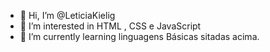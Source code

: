 - 👋 Hi, I’m @LeticiaKielig
- 👀 I’m interested in  HTML , CSS e  JavaScript
- 🌱 I’m currently learning  linguagens Básicas  sitadas acima.

<!---
LeticiaKieling/LeticiaKieling is a ✨ special ✨ repository because its `README.md` (this file) appears on your GitHub profile.
You can click the Preview link to take a look at your changes.
--->
